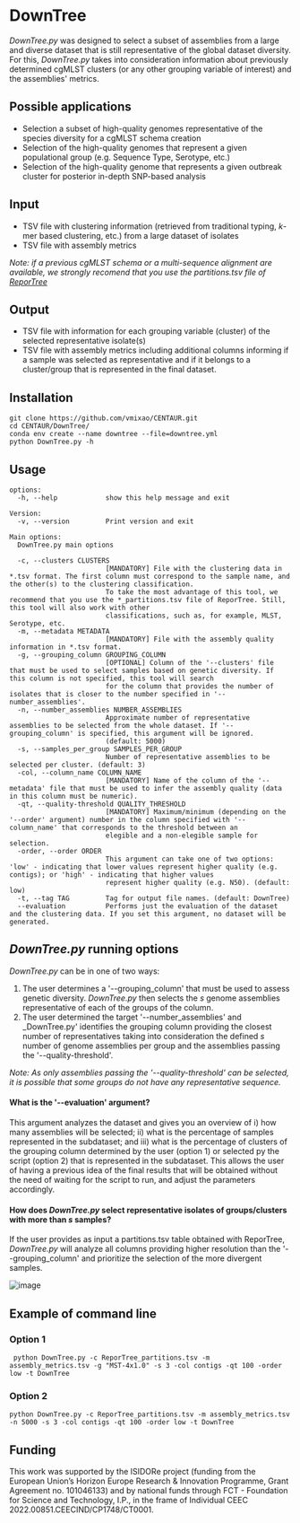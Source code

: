 # DownTree

_DownTree.py_ was designed to select a subset of assemblies from a large and diverse dataset that is still representative of the global dataset diversity. For this, _DownTree.py_ takes into consideration information about previously determined cgMLST clusters (or any other grouping variable of interest) and the assemblies' metrics.

## Possible applications
- Selection a subset of high-quality genomes representative of the species diversity for a cgMLST schema creation
- Selection of the high-quality genomes that represent a given populational group (e.g. Sequence Type, Serotype, etc.)
- Selection of the high-quality genome that represents a given outbreak cluster for posterior in-depth SNP-based analysis

## Input
- TSV file with clustering information (retrieved from traditional typing, _k_-mer based clustering, etc.) from a large dataset of isolates
- TSV file with assembly metrics

_Note: if a previous cgMLST schema or a multi-sequence alignment are available, we strongly recomend that you use the partitions.tsv file of [ReporTree](https://github.com/insapathogenomics/ReporTree)_  

## Output
- TSV file with information for each grouping variable (cluster) of the selected representative isolate(s)
- TSV file with assembly metrics including additional columns informing if a sample was selected as representative and if it belongs to a cluster/group that is represented in the final dataset.

## Installation

```
git clone https://github.com/vmixao/CENTAUR.git
cd CENTAUR/DownTree/
conda env create --name downtree --file=downtree.yml
python DownTree.py -h
```

## Usage
```
options:
  -h, --help            show this help message and exit

Version:
  -v, --version         Print version and exit

Main options:
  DownTree.py main options

  -c, --clusters CLUSTERS
                        [MANDATORY] File with the clustering data in *.tsv format. The first column must correspond to the sample name, and the other(s) to the clustering classification.
                        To take the most advantage of this tool, we recommend that you use the *_partitions.tsv file of ReporTree. Still, this tool will also work with other
                        classifications, such as, for example, MLST, Serotype, etc.
  -m, --metadata METADATA
                        [MANDATORY] File with the assembly quality information in *.tsv format.
  -g, --grouping_column GROUPING_COLUMN
                        [OPTIONAL] Column of the '--clusters' file that must be used to select samples based on genetic diversity. If this column is not specified, this tool will search
                        for the column that provides the number of isolates that is closer to the number specified in '--number_assemblies'.
  -n, --number_assemblies NUMBER_ASSEMBLIES
                        Approximate number of representative assemblies to be selected from the whole dataset. If '--grouping_column' is specified, this argument will be ignored.
                        (default: 5000)
  -s, --samples_per_group SAMPLES_PER_GROUP
                        Number of representative assemblies to be selected per cluster. (default: 3)
  -col, --column_name COLUMN_NAME
                        [MANDATORY] Name of the column of the '--metadata' file that must be used to infer the assembly quality (data in this column must be numeric).
  -qt, --quality-threshold QUALITY_THRESHOLD
                        [MANDATORY] Maximum/minimum (depending on the '--order' argument) number in the column specified with '--column_name' that corresponds to the threshold between an
                        elegible and a non-elegible sample for selection.
  -order, --order ORDER
                        This argument can take one of two options: 'low' - indicating that lower values represent higher quality (e.g. contigs); or 'high' - indicating that higher values
                        represent higher quality (e.g. N50). (default: low)
  -t, --tag TAG         Tag for output file names. (default: DownTree)
  --evaluation          Performs just the evaluation of the dataset and the clustering data. If you set this argument, no dataset will be generated.

```

## _DownTree.py_ running options
_DownTree.py_ can be in one of two ways:
1. The user determines a '--grouping_column' that must be used to assess genetic diversity. _DownTree.py_ then selects the _s_ genome assemblies representative of each of the groups of the column.
2. The user determined the target '--number_assemblies' and _DownTree.py' identifies the grouping column providing the closest number of representatives taking into consideration the defined _s_ number of genome assemblies per group and the assemblies passing the '--quality-threshold'.

_Note: As only assemblies passing the '--quality-threshold' can be selected, it is possible that some groups do not have any representative sequence._

#### What is the '--evaluation' argument?
This argument analyzes the dataset and gives you an overview of i) how many assemblies will be selected; ii) what is the percentage of samples represented in the subdataset; and iii) what is the percentage of clusters of the grouping column determined by the user (option 1) or selected py the script (option 2) that is represented in the subdataset.
This allows the user of having a previous idea of the final results that will be obtained without the need of waiting for the script to run, and adjust the parameters accordingly.

#### How does _DownTree.py_ select representative isolates of groups/clusters with more than _s_ samples?
If the user provides as input a partitions.tsv table obtained with ReporTree, _DownTree.py_ will analyze all columns providing higher resolution than the '--grouping_column' and prioritize the selection of the more divergent samples.

![image](https://github.com/user-attachments/assets/af0351ef-ea19-458b-87e2-8be234461a1f)


## Example of command line
### Option 1
```
 python DownTree.py -c ReporTree_partitions.tsv -m assembly_metrics.tsv -g "MST-4x1.0" -s 3 -col contigs -qt 100 -order low -t DownTree
```

### Option 2
```
python DownTree.py -c ReporTree_partitions.tsv -m assembly_metrics.tsv -n 5000 -s 3 -col contigs -qt 100 -order low -t DownTree
```

## Funding
This work was supported by the ISIDORe project (funding from the European Union’s Horizon Europe Research & Innovation Programme, Grant Agreement no. 101046133) and by national funds through FCT - Foundation for Science and Technology, I.P., in the frame of Individual CEEC 2022.00851.CEECIND/CP1748/CT0001.
